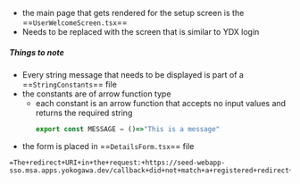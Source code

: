 - the main page that gets rendered for the setup screen is the ==`UserWelcomeScreen.tsx`==
- Needs to be replaced with the screen that is similar to YDX login

##### Things to note
- Every string message that needs to be displayed is part of a ==`StringConstants`== file
- the constants are of arrow function type
	- each constant is an arrow function that accepts no input values and returns the required string
		```javascript
		export const MESSAGE = ()=>"This is a message"
		```
- the form is placed in ==`DetailsForm.tsx`== file

```
=The+redirect+URI+in+the+request:+https://seed-webapp-sso.msa.apps.yokogawa.dev/callback+did+not+match+a+registered+redirect+URI.&code=invalid_request&skipConsent=false
```